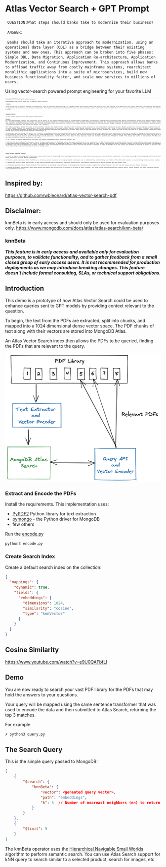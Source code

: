 # Atlas Vector Search + GPT Prompt

```
 QUESTION:What steps should banks take to modernize their business?

 ANSWER:

 Banks should take an iterative approach to modernization, using an operational data layer (ODL) as a bridge between their existing systems and new ones. This approach can be broken into five phases: Simple ODL, Data Migration, Application Re-architecture, Application Modernization, and Continuous Improvement. This approach allows banks to offload traffic away from costly mainframe systems, rearchitect monolithic applications into a suite of microservices, build new business functionality faster, and scale new services to millions of users.
```

Using vector-search powered prompt engineering for your favorite LLM

![Demo](images/screenshot.png)

## Inspired by: 
https://github.com/wbleonard/atlas-vector-search-pdf

## Disclaimer:
knnBeta is in early access and should only be used for evaluation purposes only.
https://www.mongodb.com/docs/atlas/atlas-search/knn-beta/

### knnBeta
***This feature is in early access and available only for evaluation purposes, to validate functionality, and to gather feedback from a small closed group of early access users. It is not recommended for production deployments as we may introduce breaking changes. This feature doesn't include formal consulting, SLAs, or technical support obligations.***

## Introduction
This demo is a prototype of how Atlas Vector Search could be used to enhance queries sent to GPT models by providing context relevant to the question.

To begin, the text from the PDFs are extracted, split into chunks, and mapped into a 1024 dimensional dense vector space. The PDF chunks of text along with their vectors are stored into MongoDB Atlas.

An Atlas Vector Search index then allows the PDFs to be queried, finding the PDFs that are relevant to the query. 


![Architecture](images/architecture.png)


### Extract and Encode the PDFs
Install the requirements. This implementation uses:
* [PyPDF2](https://github.com/py-pdf/PyPDF2)    Python library for text extraction
* [pymongo](https://pypi.org/project/pymongo/) - the Python driver for MongoDB
* few others


Run the [encode.py](encode.py)
```python
python3 encode.py
```

### Create Search Index
Create a default search index on the collection:
```json
{
  "mappings": {
    "dynamic": true,
    "fields": {
      "embeddings": {
        "dimensions": 1024,
        "similarity": "cosine",
        "type": "knnVector"
      }
    }
  }
}
```

## Cosine Similarity
https://www.youtube.com/watch?v=e9U0QAFbfLI


## Demo
You are now ready to search your vast PDF library for the PDFs that may hold the answers to your questions.

Your query will be mapped using the same sentence transformer that was used to encode the data and then submitted to Atlas Search, returning the top 3 matches.

For example:

```zsh
✗ python3 query.py 
```

## The Search Query
This is the simple query passed to MongoDB:

```json
[
    {
        "$search": {
            "knnBeta": {
                "vector": <geneated query vector>,
                "path": "embeddings",
                "k": 5  // Number of neareast neighbors (nn) to return 
            }
        }
    },
    {
        "$limit": 5      
    }
]
```

The knnBeta operator uses the [Hierarchical Navigable Small Worlds](https://arxiv.org/abs/1603.09320) algorithm to perform semantic search. You can use Atlas Search support for kNN query to search similar to a selected product, search for images, etc.




